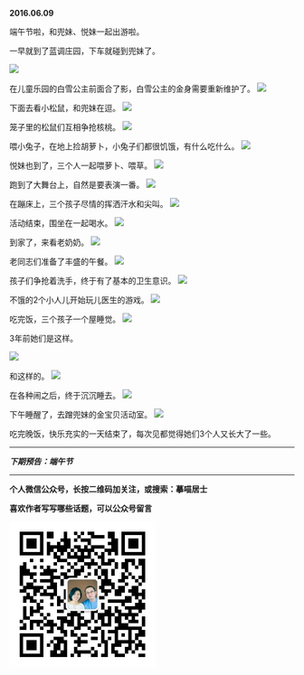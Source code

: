 **2016.06.09**

端午节啦，和兜妹、悦妹一起出游啦。

一早就到了蓝调庄园，下车就碰到兜妹了。

![](http://upload-images.jianshu.io/upload_images/51001-26c77bff7b73bc24.jpg?imageMogr2/auto-orient/strip%7CimageView2/2/w/1240)

在儿童乐园的白雪公主前面合了影，白雪公主的金身需要重新维护了。
![](http://upload-images.jianshu.io/upload_images/51001-7fd6fc77a09d67db.jpg?imageMogr2/auto-orient/strip%7CimageView2/2/w/1240)

下面去看小松鼠，和兜妹在逗。
![](http://upload-images.jianshu.io/upload_images/51001-d1a4b0d64b5ce446.jpg?imageMogr2/auto-orient/strip%7CimageView2/2/w/1240)

笼子里的松鼠们互相争抢核桃。
![](http://upload-images.jianshu.io/upload_images/51001-af57d18aedec3934.jpg?imageMogr2/auto-orient/strip%7CimageView2/2/w/1240)

喂小兔子，在地上捡胡萝卜，小兔子们都很饥饿，有什么吃什么。
![](http://upload-images.jianshu.io/upload_images/51001-6563d5dbbb737c7e.jpg?imageMogr2/auto-orient/strip%7CimageView2/2/w/1240)

悦妹也到了，三个人一起喂萝卜、喂草。
![](http://upload-images.jianshu.io/upload_images/51001-f9038bbe00391af9.jpg?imageMogr2/auto-orient/strip%7CimageView2/2/w/1240)

跑到了大舞台上，自然是要表演一番。
![](http://upload-images.jianshu.io/upload_images/51001-4fe655e43d1394f8.jpg?imageMogr2/auto-orient/strip%7CimageView2/2/w/1240)

在蹦床上，三个孩子尽情的挥洒汗水和尖叫。
![](http://upload-images.jianshu.io/upload_images/51001-fbd9246eb0da883c.jpg?imageMogr2/auto-orient/strip%7CimageView2/2/w/1240)

活动结束，围坐在一起喝水。
![](http://upload-images.jianshu.io/upload_images/51001-49c12905dca565b6.jpg?imageMogr2/auto-orient/strip%7CimageView2/2/w/1240)

到家了，来看老奶奶。
![](http://upload-images.jianshu.io/upload_images/51001-82eff70fc94fed6f.jpg?imageMogr2/auto-orient/strip%7CimageView2/2/w/1240)

老同志们准备了丰盛的午餐。
![](http://upload-images.jianshu.io/upload_images/51001-731fb9dc23b3e500.jpg?imageMogr2/auto-orient/strip%7CimageView2/2/w/1240)

孩子们争抢着洗手，终于有了基本的卫生意识。
![](http://upload-images.jianshu.io/upload_images/51001-3c3dee23475e40d3.jpg?imageMogr2/auto-orient/strip%7CimageView2/2/w/1240)

不饿的2个小人儿开始玩儿医生的游戏。
![](http://upload-images.jianshu.io/upload_images/51001-5d86c3c385097301.jpg?imageMogr2/auto-orient/strip%7CimageView2/2/w/1240)

吃完饭，三个孩子一个屋睡觉。
![](http://upload-images.jianshu.io/upload_images/51001-d0833368a7d15710.jpg?imageMogr2/auto-orient/strip%7CimageView2/2/w/1240)

3年前她们是这样。

![](http://upload-images.jianshu.io/upload_images/51001-b48c00c3bd7a2d64.jpg?imageMogr2/auto-orient/strip%7CimageView2/2/w/1240)

和这样的。
![](http://upload-images.jianshu.io/upload_images/51001-be729db7307eb6a4.jpg?imageMogr2/auto-orient/strip%7CimageView2/2/w/1240)

在各种闹之后，终于沉沉睡去。
![](http://upload-images.jianshu.io/upload_images/51001-8135e8f967311578.jpg?imageMogr2/auto-orient/strip%7CimageView2/2/w/1240)

下午睡醒了，去蹭兜妹的金宝贝活动室。
![](http://upload-images.jianshu.io/upload_images/51001-49d3b47fe39ead84.jpg?imageMogr2/auto-orient/strip%7CimageView2/2/w/1240)

吃完晚饭，快乐充实的一天结束了，每次见都觉得她们3个人又长大了一些。

***

***下期预告：端午节***

***


**个人微信公众号，长按二维码加关注，或搜索：摹喵居士**

**喜欢作者写写哪些话题，可以公众号留言**

![](https://github.com/jiluofu/jiluofu.github.com/raw/master/momiaojushi/static/qrcode.jpg)